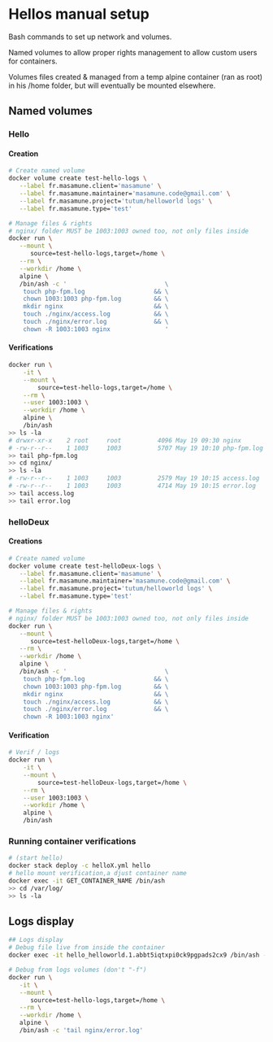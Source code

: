 # Hellos manual setup

Bash commands to set up network and volumes.

Named volumes to allow proper rights management to allow custom users for containers.

Volumes files created & managed from a temp alpine container (ran as root) in his /home folder, but will eventually be mounted elsewhere.

## Named volumes

### Hello

#### Creation

```bash
# Create named volume
docker volume create test-hello-logs \
   --label fr.masamune.client='masamune' \
   --label fr.masamune.maintainer='masamune.code@gmail.com' \
   --label fr.masamune.project='tutum/helloworld logs' \
   --label fr.masamune.type='test'

# Manage files & rights
# nginx/ folder MUST be 1003:1003 owned too, not only files inside
docker run \
   --mount \
      source=test-hello-logs,target=/home \
   --rm \
   --workdir /home \
   alpine \
   /bin/ash -c '                           \
    touch php-fpm.log                   && \
    chown 1003:1003 php-fpm.log         && \
    mkdir nginx                         && \
    touch ./nginx/access.log            && \
    touch ./nginx/error.log             && \
    chown -R 1003:1003 nginx               '
```

#### Verifications

```bash
docker run \
    -it \
    --mount \
        source=test-hello-logs,target=/home \
    --rm \
    --user 1003:1003 \
    --workdir /home \
    alpine \
    /bin/ash
>> ls -la
# drwxr-xr-x    2 root     root          4096 May 19 09:30 nginx
# -rw-r--r--    1 1003     1003          5707 May 19 10:10 php-fpm.log
>> tail php-fpm.log
>> cd nginx/
>> ls -la
# -rw-r--r--    1 1003     1003          2579 May 19 10:15 access.log
# -rw-r--r--    1 1003     1003          4714 May 19 10:15 error.log
>> tail access.log
>> tail error.log
```

### helloDeux

#### Creations

```bash
# Create named volume
docker volume create test-helloDeux-logs \
   --label fr.masamune.client='masamune' \
   --label fr.masamune.maintainer='masamune.code@gmail.com' \
   --label fr.masamune.project='tutum/helloworld logs' \
   --label fr.masamune.type='test'

# Manage files & rights
# nginx/ folder MUST be 1003:1003 owned too, not only files inside
docker run \
   --mount \
      source=test-helloDeux-logs,target=/home \
   --rm \
   --workdir /home \
   alpine \
   /bin/ash -c '                           \
    touch php-fpm.log                   && \
    chown 1003:1003 php-fpm.log         && \
    mkdir nginx                         && \
    touch ./nginx/access.log            && \
    touch ./nginx/error.log             && \
    chown -R 1003:1003 nginx'
```

#### Verification

```bash
# Verif / logs
docker run \
    -it \
    --mount \
        source=test-helloDeux-logs,target=/home \
    --rm \
    --user 1003:1003 \
    --workdir /home \
    alpine \
    /bin/ash
```

### Running container verifications

```bash
# (start hello)
docker stack deploy -c helloX.yml hello
# hello mount verification,a djust container name
docker exec -it GET_CONTAINER_NAME /bin/ash
>> cd /var/log/
>> ls -la
```

## Logs display

```bash
## Logs display
# Debug file live from inside the container
docker exec -it hello_helloworld.1.abbt5iqtxpi0ck9pgpads2cx9 /bin/ash -c 'tail -f /var/log/nginx/error.log'

# Debug from logs volumes (don't "-f")
docker run \
   -it \
   --mount \
      source=test-hello-logs,target=/home \
   --rm \
   --workdir /home \
   alpine \
   /bin/ash -c 'tail nginx/error.log'
```
